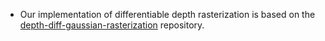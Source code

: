 * Our implementation of differentiable depth rasterization is based on the [depth-diff-gaussian-rasterization](https://github.com/ingra14m/depth-diff-gaussian-rasterization) repository.
